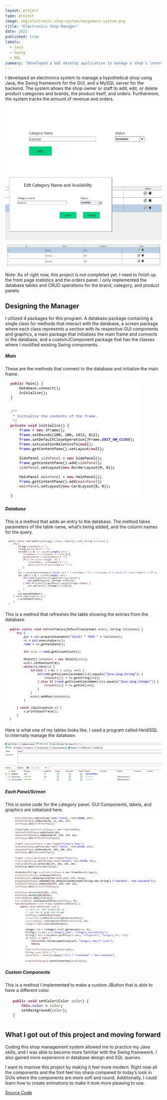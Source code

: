 ```yaml
---
layout: project
type: project
image: img/electronic-shop-system/mangement-system.png
title: "Electronics Shop Manager"
date: 2022
published: true
labels:
  - Java
  - Swing
  - SQL
summary: "Developed a GUI desktop application to manage a shop’s inventory and customer orders"
---
```

I developed an electronics system to manage a hypothetical shop using Java, the Swing framework for the GUI, and a MySQL server for the backend. The system allows the shop owner or staff to add, edit, or delete product categories and brands, the product itself, and orders. Furthermore, the system tracks the amount of revenue and orders.

<img src= "../img/electronic-shop-system/add-button.png">
<img src= "../img/electronic-shop-system/edit-button.png">
<img src= "../img/electronic-shop-system/table.png">

Note: As of right now, this project is not completed yet. I need to finish up the front page statistics and the orders panel. I only implemented the database tables and CRUD operations for the brand, category, and product panels.

## Designing the Manager

I utilized 4 packages for this program. A database package containing a single class for methods that interact with the database, a screen package where each class represents a section with its respective GUI components and graphics, a main package that initializes the main frame and connects to the database, and a customJComponent package that has the classes where I modified existing Swing components.

##### Main

These are the methods that connect to the database and initialize the main frame.

<img src= "../img/electronic-shop-system/start.png">

##### Database

This is a method that adds an entry to the database. The method takes parameters of the table name, what’s being added, and the column names for the query.

<img src= "../img/electronic-shop-system/add-method.png">

This is a method that refreshes the table showing the entries from the database.

<img src= "../img/electronic-shop-system/refresh.png">

Here is what one of my tables looks like. I used a program called HeidiSQL to internally manage the database.

<img src= "../img/electronic-shop-system/heidisql.png">

##### Each Panel/Screen

This is some code for the category panel. GUI Components, labels, and graphics are initialized here.

<img src= "../img/electronic-shop-system/category-panel-code.png">

##### Custom Components

This is a method I implemented to make a custom JButton that is able to have a different color.

<img src= "../img/electronic-shop-system/set-color.png">

## What I got out of this project and moving forward

Coding this shop management system allowed me to practice my Java skills, and I was able to become more familiar with the Swing framework. I also gained more experience in database design and SQL queries.

I want to improve this project by making it feel more modern. Right now all the components and the font feel too sharp compared to today’s look in GUIs where the components are more soft and round. Additionally, I could learn how to create animations to make it look more pleasing to use.

[Source Code](https://github.com/josephaverion/ElectronicsShopManager/tree/master/Electronics%20Shop%20Management%20System/src)
